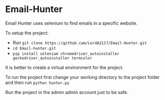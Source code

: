 # Email-Hunter

Email Hunter uses selenium to find emails in a specific website.

To setup the project:
* Run `git clone https://github.com/LordA2117/Email-Hunter.git`
* `cd Email-hunter.git`
* `pip install selenium chromedriver_autoinstaller geckodriver_autoinstaller termcolor`

It is better to create a virtual environment for the project.

To run the project first change your working directory to the project folder and then run `python hunter.py`

Run the project in the admin admin account just to be safe.
